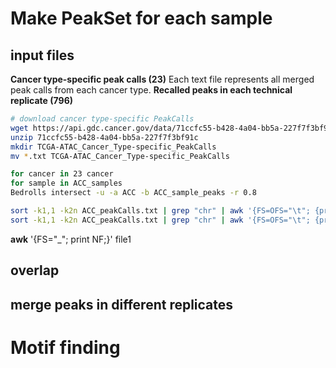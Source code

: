 # Make PeakSet for each sample
## input files
**Cancer type-specific peak calls (23)**
Each text file represents all merged peak calls from each cancer type. 
**Recalled peaks in each technical replicate (796)**
```bash
# download cancer type-specific PeakCalls
wget https://api.gdc.cancer.gov/data/71ccfc55-b428-4a04-bb5a-227f7f3bf91c
unzip 71ccfc55-b428-4a04-bb5a-227f7f3bf91c
mkdir TCGA-ATAC_Cancer_Type-specific_PeakCalls
mv *.txt TCGA-ATAC_Cancer_Type-specific_PeakCalls
```
```bash
for cancer in 23 cancer
for sample in ACC_samples
Bedrolls intersect -u -a ACC -b ACC_sample_peaks -r 0.8
```
```bash
sort -k1,1 -k2n ACC_peakCalls.txt | grep "chr" | awk '{FS=OFS="\t"; {print $1,$2,$3,$4}}' > ACC_peakCalls.sorted.txt
sort -k1,1 -k2n ACC_peakCalls.txt | grep "chr" | awk '{FS=OFS="\t"; {print $1,$2,$3}}' > ACC_peakCalls.sorted.txt
```
**awk** '{FS="_"; print NF;}' file1
## overlap
## merge peaks in different replicates
# Motif finding

<!--stackedit_data:
eyJoaXN0b3J5IjpbMTkwNjE2Mzg1NiwtMTkyNTc5MDU2LC03Nj
Q2NjI3MDEsMjg4NTk5MjkwLDE1ODc3MzkzNTIsLTIwNTIyNzAz
MTIsMTQ1NDA5MzYzNywtMTUxOTM4MjQxNiwtMzQyMTYzNzEsLT
E5NTEwNDMwMjddfQ==
-->